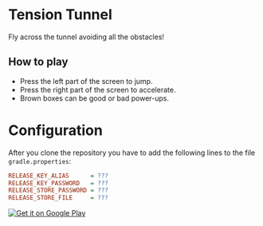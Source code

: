 Tension Tunnel
==============

Fly across the tunnel avoiding all the obstacles!

How to play
-----------

* Press the left part of the screen to jump.
* Press the right part of the screen to accelerate.
* Brown boxes can be good or bad power-ups.

# Configuration

After you clone the repository you have to add the following lines to the file `gradle.properties`:

```ini
RELEASE_KEY_ALIAS      = ???
RELEASE_KEY_PASSWORD   = ???
RELEASE_STORE_PASSWORD = ???
RELEASE_STORE_FILE     = ???
```

[![Get it on Google Play](http://mauriciotogneri.com/images/badge.png)](https://play.google.com/store/apps/details?id=com.mauriciotogneri.tensiontunnel)